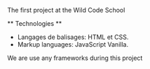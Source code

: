 The first project at the Wild Code School 

** Technologies **
- Langages de balisages: HTML et CSS.
- Markup languages: JavaScript Vanilla.
  
We are use any frameworks during this project 

